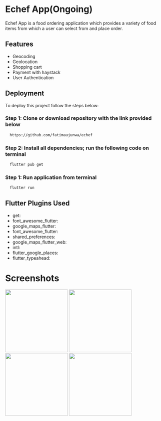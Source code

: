 # Echef App(Ongoing)

 Echef App is a food ordering application which provides a variety of food items from which a user can select from and place order.


## Features

- Geocoding
- Geolocation
- Shopping cart
- Payment with haystack
- User Authentication


## Deployment

To deploy this project follow the steps below:

### Step 1: Clone or download repository with the link provided below

```bash
  https://github.com/fatimaujunwa/echef
```

### Step 2: Install all dependencies; run the following code on terminal

```bash
  flutter pub get
```

### Step 1: Run  application from terminal

```bash
  flutter run
```
## Flutter Plugins Used

- get:
- font_awesome_flutter:
- google_maps_flutter:
- font_awesome_flutter:
- shared_preferences:
- google_maps_flutter_web:
- intl:
- flutter_google_places:
- flutter_typeahead:


# Screenshots

<p float="left">
  <img src="https://user-images.githubusercontent.com/113392997/192566207-15bf8736-2e7f-49b0-ac50-4307c010bb7a.png" width="200" />
    <img src="https://user-images.githubusercontent.com/113392997/192566314-b0e14905-6022-425d-91e5-bfdd582e22da.png" width="200" />
  
  <img src="https://user-images.githubusercontent.com/113392997/192566347-3668b7c8-5afa-4608-a9c6-4bbd6b2cf0e5.png" width="200" />
   <img src="https://user-images.githubusercontent.com/113392997/192566443-2e25f952-1159-4b62-b17b-59f0293328a5.png" width="200" />
  

</p>
